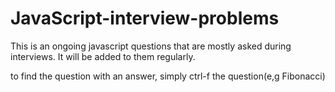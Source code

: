 # JavaScript-interview-problems
This is an ongoing javascript questions that are mostly asked during interviews. It will be added to them regularly.

to find the question with an answer, simply ctrl-f the question(e,g Fibonacci)

